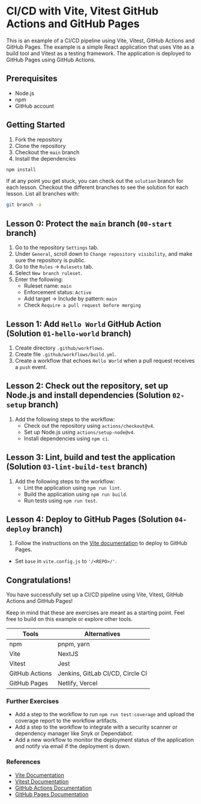# CI/CD with Vite, Vitest GitHub Actions and GitHub Pages

This is an example of a CI/CD pipeline using Vite, Vitest, GitHub Actions and GitHub Pages. The example is a simple React application that uses Vite as a build tool and Vitest as a testing framework. The application is deployed to GitHub Pages using GitHub Actions.

## Prerequisites

- Node.js
- npm
- GitHub account

## Getting Started

1. Fork the repository
2. Clone the repository
3. Checkout the `main` branch
4. Install the dependencies

```bash
npm install
```

If at any point you get stuck, you can check out the `solution` branch for each lesson.
Checkout the different branches to see the solution for each lesson.
List all branches with:

```bash
git branch -a
```

## Lesson 0: Protect the `main` branch (`00-start` branch)

1. Go to the repository `Settings` tab.
2. Under `General`, scroll down to `Change repository visibility`, and make sure the repository is public.
3. Go to the `Rules` -> `Rulesets` tab.
4. Select `New branch ruleset`.
5. Enter the following:
   - Ruleset name: `main`
   - Enforcement status: `Active`
   - Add target -> Include by pattern: `main`
   - Check `Require a pull request before merging`

## Lesson 1: Add `Hello World` GitHub Action (Solution `01-hello-world` branch)

1. Create directory `.github/workflows`.
2. Create file `.github/workflows/build.yml`.
3. Create a workflow that echoes `Hello World` when a pull request receives a `push` event.

## Lesson 2: Check out the repository, set up Node.js and install dependencies (Solution `02-setup` branch)

1. Add the following steps to the workflow:
   - Check out the repository using `actions/checkout@v4`.
   - Set up Node.js using `actions/setup-node@v4`.
   - Install dependencies using `npm ci`.

## Lesson 3: Lint, build and test the application (Solution `03-lint-build-test` branch)

1. Add the following steps to the workflow:
   - Lint the application using `npm run lint`.
   - Build the application using `npm run build`.
   - Run tests using `npm run test`.

## Lesson 4: Deploy to GitHub Pages (Solution `04-deploy` branch)

1. Follow the instructions on the [Vite documentation](https://vite.dev/guide/static-deploy#github-pages) to deploy to GitHub Pages.

- Set `base` in `vite.config.js` to `'/<REPO>/'`.

## Congratulations!

You have successfully set up a CI/CD pipeline using Vite, Vitest, GitHub Actions and GitHub Pages!

Keep in mind that these are exercises are meant as a starting point. Feel free to build on this example or explore other tools.

| Tools          | Alternatives                     |
| -------------- | -------------------------------- |
| npm            | pnpm, yarn                       |
| Vite           | NextJS                           |
| Vitest         | Jest                             |
| GitHub Actions | Jenkins, GitLab CI/CD, Circle CI |
| GitHub Pages   | Netlify, Vercel                  |

### Further Exercises

- Add a step to the workflow to run `npm run test:coverage` and upload the coverage report to the workflow artifacts.
- Add a step to the workflow to integrate with a security scanner or dependency manager like Snyk or Dependabot.
- Add a new workflow to monitor the deployment status of the application and notify via email if the deployment is down.

### References

- [Vite Documentation](https://vitejs.dev/guide/)
- [Vitest Documentation](https://vitest.dev/)
- [GitHub Actions Documentation](https://docs.github.com/en/actions)
- [GitHub Pages Documentation](https://pages.github.com/)
